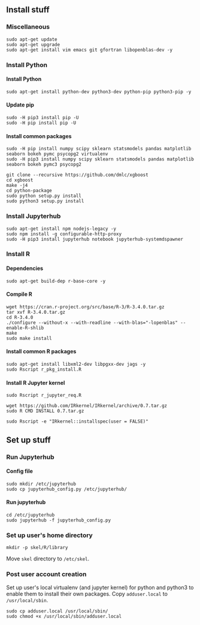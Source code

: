 ## Install stuff

### Miscellaneous
```
sudo apt-get update
sudo apt-get upgrade
sudo apt-get install vim emacs git gfortran libopenblas-dev -y
```

### Install Python

#### Install Python
```
sudo apt-get install python-dev python3-dev python-pip python3-pip -y
```

#### Update pip
```
sudo -H pip3 install pip -U
sudo -H pip install pip -U
```

#### Install common packages
```
sudo -H pip install numpy scipy sklearn statsmodels pandas matplotlib seaborn bokeh pymc psycopg2 virtualenv
sudo -H pip3 install numpy scipy sklearn statsmodels pandas matplotlib seaborn bokeh pymc3 psycopg2
```

```
git clone --recursive https://github.com/dmlc/xgboost
cd xgboost
make -j4
cd python-package
sudo python setup.py install
sudo python3 setup.py install
```

### Install Jupyterhub
```
sudo apt-get install npm nodejs-legacy -y
sudo npm install -g configurable-http-proxy
sudo -H pip3 install jupyterhub notebook jupyterhub-systemdspawner
```

### Install R

#### Dependencies
```
sudo apt-get build-dep r-base-core -y
```

#### Compile R
```
wget https://cran.r-project.org/src/base/R-3/R-3.4.0.tar.gz
tar xvf R-3.4.0.tar.gz
cd R-3.4.0
./configure --without-x --with-readline --with-blas="-lopenblas" --enable-R-shlib
make
sudo make install
```

#### Install common R packages
```
sudo apt-get install libxml2-dev libpgxx-dev jags -y
sudo Rscript r_pkg_install.R
```
#### Install R Jupyter kernel
```
sudo Rscript r_jupyter_req.R
```

```
wget https://github.com/IRkernel/IRkernel/archive/0.7.tar.gz
sudo R CMD INSTALL 0.7.tar.gz
```

```
sudo Rscript -e "IRkernel::installspec(user = FALSE)"
```

## Set up stuff

### Run Jupyterhub

#### Config file
```
sudo mkdir /etc/jupyterhub
sudo cp jupyterhub_config.py /etc/jupyterhub/
```

#### Run jupyterhub
```
cd /etc/jupyterhub
sudo jupyterhub -f jupyterhub_config.py
```

### Set up user's home directory
```
mkdir -p skel/R/library
```
Move `skel` directory to `/etc/skel`.

### Post user account creation
Set up user's local virtualenv (and jupyter kernel) for python and python3 to enable them to install their own packages.
Copy `adduser.local` to `/usr/local/sbin`.
```
sudo cp adduser.local /usr/local/sbin/
sudo chmod +x /usr/local/sbin/adduser.local
```






















